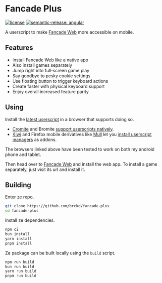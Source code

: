 # Fancade Plus

[![license](https://custom-icon-badges.demolab.com/github/license/brckd/fancade-plus?logo=law)](LICENSE.md)
[![semantic-release: angular](https://img.shields.io/badge/semantic--release-angular-e10079?logo=semantic-release)](https://github.com/semantic-release/semantic-release)

A userscript to make [Fancade Web](https://play.fancade.com) more accessible on mobile.

## Features

- Install Fancade Web like a native app
- Also install games separately
- Jump right into full-screen game play
- Say goodbye to pesky cookie settings
- Use floating button to trigger keyboard actions
- Create faster with physical keyboard support
- Enjoy overall increased feature parity

## Using

Install the
[latest userscript](https://github.com/brckd/fancade-plus/releases/latest/download/fancade-plus.user.js)
in a browser that supports doing so.

- [Cromite](https://github.com/uazo/cromite) and Bromite
  [support userscripts natively](https://github.com/bromite/bromite/wiki/UserScripts).
- [Kiwi](https://kiwibrowser.com) and Firefox mobile derivatives like
  [Mull](https://gitlab.com/divested-mobile/mull-fenix) let you
  [install userscript managers](https://openuserjs.org/about/Userscript-Beginners-HOWTO#how-do-i-get-going-)
  as addons.

The browsers linked above have been tested to work on both my android phone and tablet.

Then head over to [Fancade Web](https://play.fancade.com) and install the web app. To install a game
separately, just visit its url and install it.

## Building

Enter ze repo.

```sh
git clone https://github.com/brckd/fancade-plus
cd fancade-plus
```

Install ze dependencies.

```sh
npm ci
bun install
yarn install
pnpm install
```

Ze package can be built locally using the `build` script.

```sh
npm run build
bun run build
yarn run build
pnpm run build
```
